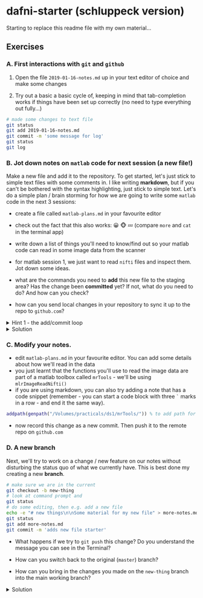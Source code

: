 # dafni-starter (schluppeck version)

Starting to replace this readme file with my own material...

## Exercises

### A. First interactions with ``git`` and ``github``

1. Open the file ``2019-01-16-notes.md`` up in your text editor of choice and make some changes

2. Try out a basic a basic cycle of, keeping in mind that tab-completion works if things have been set up correctly (no need to type everything out fully...)
```bash
# made some changes to text file
git status
git add 2019-01-16-notes.md
git commit -m 'some message for log'
git status
git log
```

### B. Jot down notes on ``matlab`` code for next session (a new file!)

Make a new file and add it to the repository. To get started, let's just stick to simple text files with some comments in. I like writing  **markdown**, but if you can't be bothered with the syntax highlighting, just stick to simple text. Let's do a simple plan / brain storming for how we are going to write some ``matlab`` code in the next 3 sessions:

- create a file called ``matlab-plans.md`` in your favourite editor

- check out the fact that this also works: 😀 🐵 💤   (compare ``more`` and ``cat`` in the terminal app)

- write down a list of things you'll need to know/find out so your matlab code can read in some image data from the scanner

- for matlab session 1, we just want to read ``nifti`` files and inspect them. Jot down some ideas.

- what are the commands you need to **add** this new file to the staging area? Has the change been **committed** yet? If not, what do you need to do? And how can you check?

- how can you send local changes in your repository to sync it up to the repo to ``github.com``?

<details><summary>Hint 1 - the add/commit loop</summary><p>

Remember that we need to **add** the file to the staging area and then **commit** it into the repo with a message.
</p></details>

<details><summary>Solution</summary><p>

<pre>
<code>
# assuming matlab-plans.md
git add matlab-plans.md
git status # check, optional!
git commit -m 'adds new file with the battle plan'
# look at git messages on command prompt
</code>
</pre>

</p></details>

### C. Modify your notes.

- edit ``matlab-plans.md`` in your favourite editor. You can add some details about how we'll read in the data
- you just learnt that the functions you'll use to read the image data are part of a matlab toolbox called ``mrTools`` - we'll be using ``mlrImageReadNifti()``
- if you are using markdown, you can also try adding a note that has a code snippet (remember - you can start a code block with three `` ` `` marks in a row - and end it the same way).
```matlab
addpath(genpath("/Volumes/practicals/ds1/mrTools/")) % to add path for mrTools
```
- now record this change as a new commit. Then push it to the remote repo on ``github.com``


### D. A new branch

Next, we'll try to work on a change / new feature on our notes without disturbing the status quo of what we currently have. This is best done my creating a new **branch**.

```bash
# make sure we are in the current
git checkout -b new-thing
# look at command prompt and
git status
# do some editing, then e.g. add a new file
echo -e "# new things\n\nSome material for my new file" > more-notes.md
git status
git add more-notes.md
git commit -m 'adds new file starter'
```

-  What happens if we try to ``git push`` this change? Do you understand the message you can see in the Terminal?

- How can you switch back to the original (``master``) branch?
- How can you bring in the changes you made on the ``new-thing`` branch into the main working branch?

<details><summary>Solution</summary><p>

<pre>
<code>
# for switching branches
git checkout master
ls
git checkout new-thing
# for getting changes into MASTER branch
# first switch to the branch where you want to end up
git checkout master
git merge new-thing   # and merge in changes from elsewhere
# git will work out if there are clashes or if
# it can automatically merge
</code>
</pre>

</p></details>
